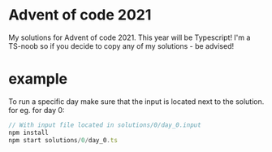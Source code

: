 # Advent of code 2021

My solutions for Advent of code 2021.
This year will be Typescript!
I'm a TS-noob so if you decide to copy any of my solutions - be advised!

# example
To run a specific day make sure that the input is located next to the solution. for eg. for day 0:

``` js
// With input file located in solutions/0/day_0.input
npm install
npm start solutions/0/day_0.ts
```

